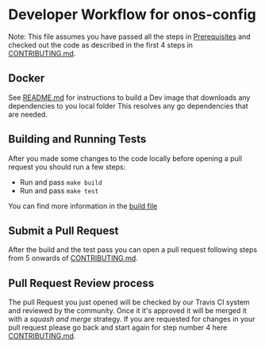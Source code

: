 # Developer Workflow for onos-config

Note: This file assumes you have passed all the steps in [Prerequisites](./Prerequisites.md) and checked out the code as described in the first 4 steps in [CONTRIBUTING.md](./CONTRIBUTING.md).

## Docker
See [README.md](/../master/build/dev-docker/README.md) for instructions
to build a Dev image that downloads any dependencies to you local folder
This resolves any go dependencies that are needed. 

## Building and Running Tests

After you made some changes to the code locally before opening a pull request you should run a few steps:

* Run and pass `make build`
* Run and pass `make test`

You can find more information in the [build file](./BUILD.md)

## Submit a Pull Request

After the build and the test pass you can open a pull request following steps from 5 onwards of [CONTRIBUTING.md](./CONTRIBUTING.md).

## Pull Request Review process
The pull Request you just opened will be checked by our Travis CI system and reviewed by the community. 
Once it it's approved it will be merged it with a _squash and merge_ strategy. 
If you are requested for changes in your pull request please go back and start again for step number 4 here [CONTRIBUTING.md](./CONTRIBUTING.md).

